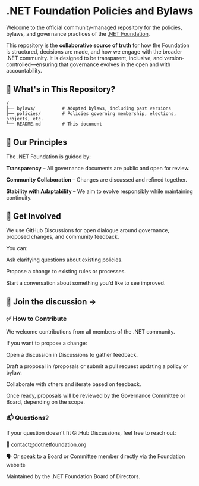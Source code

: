 # .NET Foundation Policies and Bylaws

Welcome to the official community-managed repository for the policies, bylaws, and governance practices of the [.NET Foundation](https://dotnetfoundation.org).

This repository is the **collaborative source of truth** for how the Foundation is structured, decisions are made, and how we engage with the broader .NET community. It is designed to be transparent, inclusive, and version-controlled—ensuring that governance evolves in the open and with accountability.

## 📘 What's in This Repository?

```text
/
├── bylaws/          # Adopted bylaws, including past versions
├── policies/        # Policies governing membership, elections, projects, etc.
└── README.md        # This document
```

## 🧭 Our Principles

The .NET Foundation is guided by:

**Transparency** – All governance documents are public and open for review.

**Community Collaboration** – Changes are discussed and refined together.

**Stability with Adaptability** – We aim to evolve responsibly while maintaining continuity.

## 💬 Get Involved

We use GitHub Discussions for open dialogue around governance, proposed changes, and community feedback.

You can:

Ask clarifying questions about existing policies.

Propose a change to existing rules or processes.

Start a conversation about something you'd like to see improved.

## 📢 Join the discussion →

### ✅ How to Contribute

We welcome contributions from all members of the .NET community.

If you want to propose a change:

Open a discussion in Discussions to gather feedback.

Draft a proposal in /proposals or submit a pull request updating a policy or bylaw.

Collaborate with others and iterate based on feedback.

Once ready, proposals will be reviewed by the Governance Committee or Board, depending on the scope.

### 📬 Questions?

If your question doesn't fit GitHub Discussions, feel free to reach out:

📧 contact@dotnetfoundation.org

🗣️ Or speak to a Board or Committee member directly via the Foundation website

Maintained by the .NET Foundation Board of Directors.
